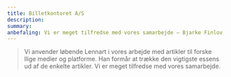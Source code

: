 ```yaml
---
title: Billetkontoret A/S
description: 
summary: 
anbefaling: Vi er meget tilfredse med vores samarbejde — Bjarke Finlov, Billetkontoret
---
```



>Vi anvender løbende Lennart i vores arbejde med artikler til forske llige medier og platforme. Han formår at trække den vigtigste essens ud af de enkelte artikler. Vi er meget tilfredse med vores samarbejde. 
